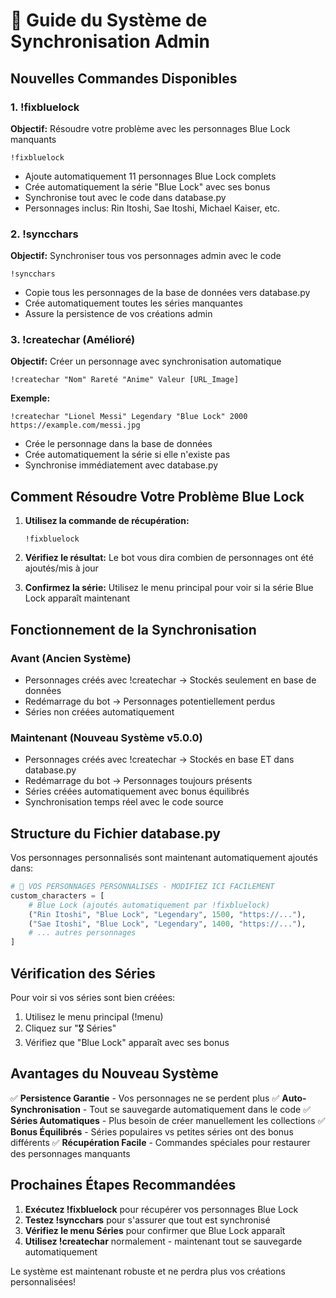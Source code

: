 # 🔄 Guide du Système de Synchronisation Admin

## Nouvelles Commandes Disponibles

### 1. !fixbluelock
**Objectif:** Résoudre votre problème avec les personnages Blue Lock manquants
```
!fixbluelock
```
- Ajoute automatiquement 11 personnages Blue Lock complets
- Crée automatiquement la série "Blue Lock" avec ses bonus
- Synchronise tout avec le code dans database.py
- Personnages inclus: Rin Itoshi, Sae Itoshi, Michael Kaiser, etc.

### 2. !syncchars
**Objectif:** Synchroniser tous vos personnages admin avec le code
```
!syncchars
```
- Copie tous les personnages de la base de données vers database.py
- Crée automatiquement toutes les séries manquantes
- Assure la persistence de vos créations admin

### 3. !createchar (Amélioré)
**Objectif:** Créer un personnage avec synchronisation automatique
```
!createchar "Nom" Rareté "Anime" Valeur [URL_Image]
```
**Exemple:**
```
!createchar "Lionel Messi" Legendary "Blue Lock" 2000 https://example.com/messi.jpg
```
- Crée le personnage dans la base de données
- Crée automatiquement la série si elle n'existe pas
- Synchronise immédiatement avec database.py

## Comment Résoudre Votre Problème Blue Lock

1. **Utilisez la commande de récupération:**
   ```
   !fixbluelock
   ```

2. **Vérifiez le résultat:** Le bot vous dira combien de personnages ont été ajoutés/mis à jour

3. **Confirmez la série:** Utilisez le menu principal pour voir si la série Blue Lock apparaît maintenant

## Fonctionnement de la Synchronisation

### Avant (Ancien Système)
- Personnages créés avec !createchar → Stockés seulement en base de données
- Redémarrage du bot → Personnages potentiellement perdus
- Séries non créées automatiquement

### Maintenant (Nouveau Système v5.0.0)
- Personnages créés avec !createchar → Stockés en base ET dans database.py
- Redémarrage du bot → Personnages toujours présents
- Séries créées automatiquement avec bonus équilibrés
- Synchronisation temps réel avec le code source

## Structure du Fichier database.py

Vos personnages personnalisés sont maintenant automatiquement ajoutés dans:
```python
# 🎯 VOS PERSONNAGES PERSONNALISÉS - MODIFIEZ ICI FACILEMENT
custom_characters = [
    # Blue Lock (ajoutés automatiquement par !fixbluelock)
    ("Rin Itoshi", "Blue Lock", "Legendary", 1500, "https://..."),
    ("Sae Itoshi", "Blue Lock", "Legendary", 1400, "https://..."),
    # ... autres personnages
]
```

## Vérification des Séries

Pour voir si vos séries sont bien créées:
1. Utilisez le menu principal (!menu)
2. Cliquez sur "🎖️ Séries"
3. Vérifiez que "Blue Lock" apparaît avec ses bonus

## Avantages du Nouveau Système

✅ **Persistence Garantie** - Vos personnages ne se perdent plus
✅ **Auto-Synchronisation** - Tout se sauvegarde automatiquement dans le code
✅ **Séries Automatiques** - Plus besoin de créer manuellement les collections
✅ **Bonus Équilibrés** - Séries populaires vs petites séries ont des bonus différents
✅ **Récupération Facile** - Commandes spéciales pour restaurer des personnages manquants

## Prochaines Étapes Recommandées

1. **Exécutez !fixbluelock** pour récupérer vos personnages Blue Lock
2. **Testez !syncchars** pour s'assurer que tout est synchronisé
3. **Vérifiez le menu Séries** pour confirmer que Blue Lock apparaît
4. **Utilisez !createchar** normalement - maintenant tout se sauvegarde automatiquement

Le système est maintenant robuste et ne perdra plus vos créations personnalisées!